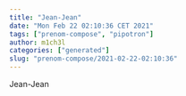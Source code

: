 ```yaml
---
title: "Jean-Jean"
date: "Mon Feb 22 02:10:36 CET 2021"
tags: ["prenom-compose", "pipotron"]
author: m1ch3l
categories: ["generated"]
slug: "prenom-compose/2021-02-22-02:10:36"
---
```


Jean-Jean
